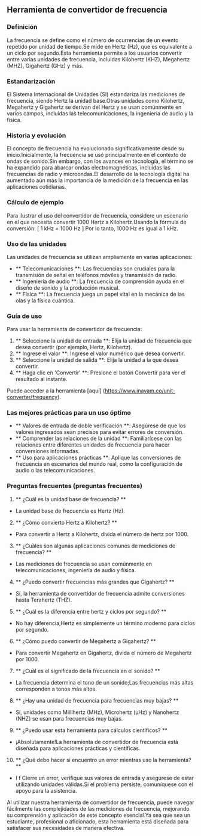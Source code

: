 ## Herramienta de convertidor de frecuencia

### Definición
La frecuencia se define como el número de ocurrencias de un evento repetido por unidad de tiempo.Se mide en Hertz (Hz), que es equivalente a un ciclo por segundo.Esta herramienta permite a los usuarios convertir entre varias unidades de frecuencia, incluidas Kilohertz (KHZ), Megahertz (MHZ), Gigahertz (GHz) y más.

### Estandarización
El Sistema Internacional de Unidades (SI) estandariza las mediciones de frecuencia, siendo Hertz la unidad base.Otras unidades como Kilohertz, Megahertz y Gigahertz se derivan del Hertz y se usan comúnmente en varios campos, incluidas las telecomunicaciones, la ingeniería de audio y la física.

### Historia y evolución
El concepto de frecuencia ha evolucionado significativamente desde su inicio.Inicialmente, la frecuencia se usó principalmente en el contexto de ondas de sonido.Sin embargo, con los avances en tecnología, el término se ha expandido para abarcar ondas electromagnéticas, incluidas las frecuencias de radio y microondas.El desarrollo de la tecnología digital ha aumentado aún más la importancia de la medición de la frecuencia en las aplicaciones cotidianas.

### Cálculo de ejemplo
Para ilustrar el uso del convertidor de frecuencia, considere un escenario en el que necesita convertir 1000 Hertz a Kilohertz.Usando la fórmula de conversión:
\[ 1 kHz = 1000 Hz \]
Por lo tanto, 1000 Hz es igual a 1 kHz.

### Uso de las unidades
Las unidades de frecuencia se utilizan ampliamente en varias aplicaciones:
- ** Telecomunicaciones **: Las frecuencias son cruciales para la transmisión de señal en teléfonos móviles y transmisión de radio.
- ** Ingeniería de audio **: La frecuencia de comprensión ayuda en el diseño de sonido y la producción musical.
- ** Física **: La frecuencia juega un papel vital en la mecánica de las olas y la física cuántica.

### Guía de uso
Para usar la herramienta de convertidor de frecuencia:
1. ** Seleccione la unidad de entrada **: Elija la unidad de frecuencia que desea convertir (por ejemplo, Hertz, Kilohertz).
2. ** Ingrese el valor **: Ingrese el valor numérico que desea convertir.
3. ** Seleccione la unidad de salida **: Elija la unidad a la que desea convertir.
4. ** Haga clic en 'Convertir' **: Presione el botón Convertir para ver el resultado al instante.

Puede acceder a la herramienta [aquí] (https://www.inayam.co/unit-converter/frequency).

### Las mejores prácticas para un uso óptimo
- ** Valores de entrada de doble verificación **: Asegúrese de que los valores ingresados ​​sean precisos para evitar errores de conversión.
- ** Comprender las relaciones de la unidad **: Familiarícese con las relaciones entre diferentes unidades de frecuencia para hacer conversiones informadas.
- ** Uso para aplicaciones prácticas **: Aplique las conversiones de frecuencia en escenarios del mundo real, como la configuración de audio o las telecomunicaciones.

### Preguntas frecuentes (preguntas frecuentes)

1. ** ¿Cuál es la unidad base de frecuencia? **
- La unidad base de frecuencia es Hertz (Hz).

2. ** ¿Cómo convierto Hertz a Kilohertz? **
- Para convertir a Hertz a Kilohertz, divida el número de hertz por 1000.

3. ** ¿Cuáles son algunas aplicaciones comunes de mediciones de frecuencia? **
- Las mediciones de frecuencia se usan comúnmente en telecomunicaciones, ingeniería de audio y física.

4. ** ¿Puedo convertir frecuencias más grandes que Gigahertz? **
- Sí, la herramienta de convertidor de frecuencia admite conversiones hasta Terahertz (THZ).

5. ** ¿Cuál es la diferencia entre hertz y ciclos por segundo? **
- No hay diferencia;Hertz es simplemente un término moderno para ciclos por segundo.

6. ** ¿Cómo puedo convertir de Megahertz a Gigahertz? **
- Para convertir Megahertz en Gigahertz, divida el número de Megahertz por 1000.

7. ** ¿Cuál es el significado de la frecuencia en el sonido? **
- La frecuencia determina el tono de un sonido;Las frecuencias más altas corresponden a tonos más altos.

8. ** ¿Hay una unidad de frecuencia para frecuencias muy bajas? **
- Sí, unidades como Millihertz (MHz), Microhertz (μHz) y Nanohertz (NHZ) se usan para frecuencias muy bajas.

9. ** ¿Puedo usar esta herramienta para cálculos científicos? **
- ¡Absolutamente!La herramienta de convertidor de frecuencia está diseñada para aplicaciones prácticas y científicas.

10. ** ¿Qué debo hacer si encuentro un error mientras uso la herramienta? **
- I f Cierre un error, verifique sus valores de entrada y asegúrese de estar utilizando unidades válidas.Si el problema persiste, comuníquese con el apoyo para la asistencia.

Al utilizar nuestra herramienta de convertidor de frecuencia, puede navegar fácilmente las complejidades de las mediciones de frecuencia, mejorando su comprensión y aplicación de este concepto esencial.Ya sea que sea un estudiante, profesional o aficionado, esta herramienta está diseñada para satisfacer sus necesidades de manera efectiva.
